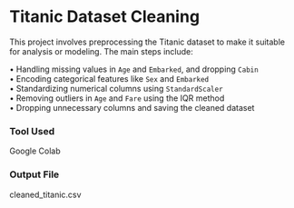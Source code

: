 # Titanic Dataset Cleaning

This project involves preprocessing the Titanic dataset to make it suitable for analysis or modeling. The main steps include:

• Handling missing values in `Age` and `Embarked`, and dropping `Cabin`  
• Encoding categorical features like `Sex` and `Embarked`  
• Standardizing numerical columns using `StandardScaler`  
• Removing outliers in `Age` and `Fare` using the IQR method  
• Dropping unnecessary columns and saving the cleaned dataset

### Tool Used
Google Colab

### Output File
cleaned_titanic.csv

